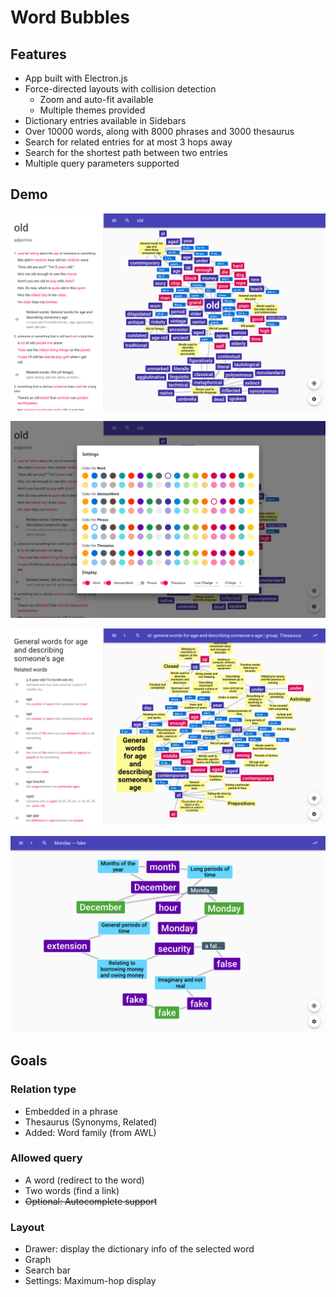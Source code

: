 # Word Bubbles

## Features

* App built with Electron.js
* Force-directed layouts with collision detection
    * Zoom and auto-fit available
    * Multiple themes provided
* Dictionary entries available in Sidebars
* Over 10000 words, along with 8000 phrases and 3000 thesaurus
* Search for related entries for at most 3 hops away
* Search for the shortest path between two entries
* Multiple query parameters supported

## Demo

![](presentation/demo1.png)

![](presentation/demo2.png)

![](presentation/demo3.png)

![](presentation/demo4.png)

## Goals

### Relation type

* Embedded in a phrase
* Thesaurus (Synonyms, Related)
* Added: Word family (from AWL)

### Allowed query

* A word (redirect to the word)
* Two words (find a link)
* ~~Optional: Autocomplete support~~

### Layout

* Drawer: display the dictionary info of the selected word
* Graph
* Search bar
* Settings: Maximum-hop display
